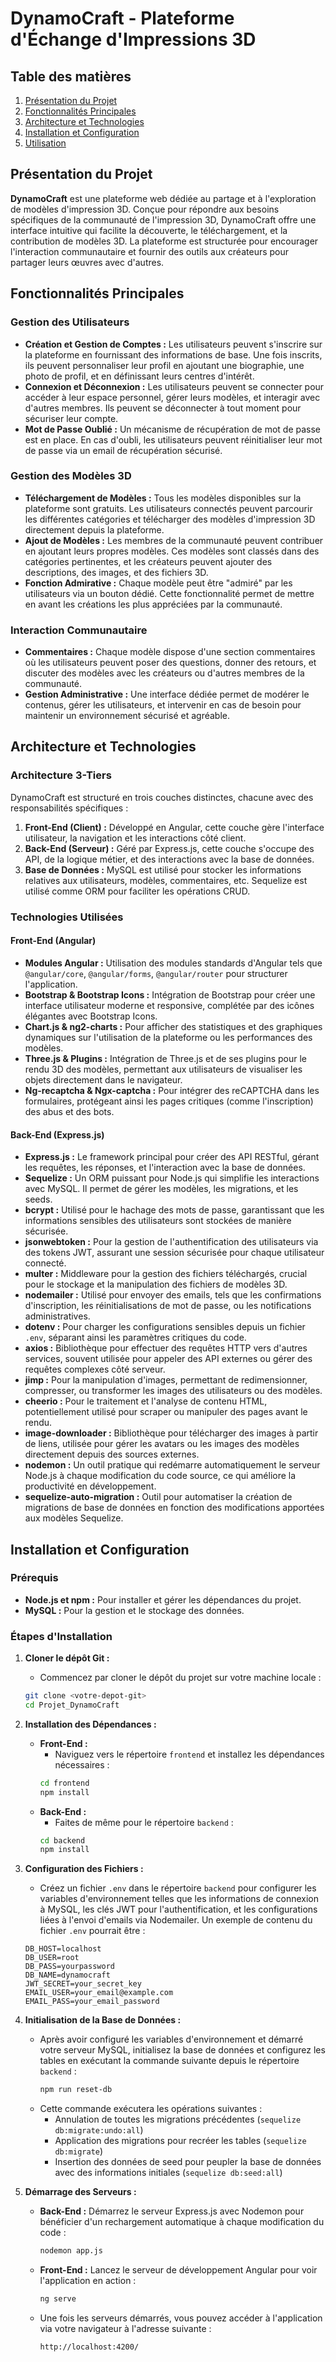 
# DynamoCraft - Plateforme d'Échange d'Impressions 3D

## Table des matières
1. [Présentation du Projet](#présentation-du-projet)
2. [Fonctionnalités Principales](#fonctionnalités-principales)
3. [Architecture et Technologies](#architecture-et-technologies)
4. [Installation et Configuration](#installation-et-configuration)
5. [Utilisation](#utilisation)

## Présentation du Projet

**DynamoCraft** est une plateforme web dédiée au partage et à l'exploration de modèles d'impression 3D. Conçue pour répondre aux besoins spécifiques de la communauté de l'impression 3D, DynamoCraft offre une interface intuitive qui facilite la découverte, le téléchargement, et la contribution de modèles 3D. La plateforme est structurée pour encourager l'interaction communautaire et fournir des outils aux créateurs pour partager leurs œuvres avec d'autres.

## Fonctionnalités Principales

### Gestion des Utilisateurs
- **Création et Gestion de Comptes :** Les utilisateurs peuvent s'inscrire sur la plateforme en fournissant des informations de base. Une fois inscrits, ils peuvent personnaliser leur profil en ajoutant une biographie, une photo de profil, et en définissant leurs centres d'intérêt.
- **Connexion et Déconnexion :** Les utilisateurs peuvent se connecter pour accéder à leur espace personnel, gérer leurs modèles, et interagir avec d'autres membres. Ils peuvent se déconnecter à tout moment pour sécuriser leur compte.
- **Mot de Passe Oublié :** Un mécanisme de récupération de mot de passe est en place. En cas d'oubli, les utilisateurs peuvent réinitialiser leur mot de passe via un email de récupération sécurisé.

### Gestion des Modèles 3D
- **Téléchargement de Modèles :** Tous les modèles disponibles sur la plateforme sont gratuits. Les utilisateurs connectés peuvent parcourir les différentes catégories et télécharger des modèles d'impression 3D directement depuis la plateforme.
- **Ajout de Modèles :** Les membres de la communauté peuvent contribuer en ajoutant leurs propres modèles. Ces modèles sont classés dans des catégories pertinentes, et les créateurs peuvent ajouter des descriptions, des images, et des fichiers 3D.
- **Fonction Admirative :** Chaque modèle peut être "admiré" par les utilisateurs via un bouton dédié. Cette fonctionnalité permet de mettre en avant les créations les plus appréciées par la communauté.

### Interaction Communautaire
- **Commentaires :** Chaque modèle dispose d'une section commentaires où les utilisateurs peuvent poser des questions, donner des retours, et discuter des modèles avec les créateurs ou d'autres membres de la communauté.
- **Gestion Administrative :** Une interface dédiée permet de modérer le contenus, gérer les utilisateurs, et intervenir en cas de besoin pour maintenir un environnement sécurisé et agréable.

## Architecture et Technologies

### Architecture 3-Tiers
DynamoCraft est structuré en trois couches distinctes, chacune avec des responsabilités spécifiques :
1. **Front-End (Client) :** Développé en Angular, cette couche gère l'interface utilisateur, la navigation et les interactions côté client.
2. **Back-End (Serveur) :** Géré par Express.js, cette couche s'occupe des API, de la logique métier, et des interactions avec la base de données.
3. **Base de Données :** MySQL est utilisé pour stocker les informations relatives aux utilisateurs, modèles, commentaires, etc. Sequelize est utilisé comme ORM pour faciliter les opérations CRUD.

### Technologies Utilisées

#### Front-End (Angular)
- **Modules Angular :** Utilisation des modules standards d'Angular tels que `@angular/core`, `@angular/forms`, `@angular/router` pour structurer l'application.
- **Bootstrap & Bootstrap Icons :** Intégration de Bootstrap pour créer une interface utilisateur moderne et responsive, complétée par des icônes élégantes avec Bootstrap Icons.
- **Chart.js & ng2-charts :** Pour afficher des statistiques et des graphiques dynamiques sur l'utilisation de la plateforme ou les performances des modèles.
- **Three.js & Plugins :** Intégration de Three.js et de ses plugins pour le rendu 3D des modèles, permettant aux utilisateurs de visualiser les objets directement dans le navigateur.
- **Ng-recaptcha & Ngx-captcha :** Pour intégrer des reCAPTCHA dans les formulaires, protégeant ainsi les pages critiques (comme l'inscription) des abus et des bots.

#### Back-End (Express.js)
- **Express.js :** Le framework principal pour créer des API RESTful, gérant les requêtes, les réponses, et l'interaction avec la base de données.
- **Sequelize :** Un ORM puissant pour Node.js qui simplifie les interactions avec MySQL. Il permet de gérer les modèles, les migrations, et les seeds.
- **bcrypt :** Utilisé pour le hachage des mots de passe, garantissant que les informations sensibles des utilisateurs sont stockées de manière sécurisée.
- **jsonwebtoken :** Pour la gestion de l'authentification des utilisateurs via des tokens JWT, assurant une session sécurisée pour chaque utilisateur connecté.
- **multer :** Middleware pour la gestion des fichiers téléchargés, crucial pour le stockage et la manipulation des fichiers de modèles 3D.
- **nodemailer :** Utilisé pour envoyer des emails, tels que les confirmations d'inscription, les réinitialisations de mot de passe, ou les notifications administratives.
- **dotenv :** Pour charger les configurations sensibles depuis un fichier `.env`, séparant ainsi les paramètres critiques du code.
- **axios :** Bibliothèque pour effectuer des requêtes HTTP vers d'autres services, souvent utilisée pour appeler des API externes ou gérer des requêtes complexes côté serveur.
- **jimp :** Pour la manipulation d'images, permettant de redimensionner, compresser, ou transformer les images des utilisateurs ou des modèles.
- **cheerio :** Pour le traitement et l'analyse de contenu HTML, potentiellement utilisé pour scraper ou manipuler des pages avant le rendu.
- **image-downloader :** Bibliothèque pour télécharger des images à partir de liens, utilisée pour gérer les avatars ou les images des modèles directement depuis des sources externes.
- **nodemon :** Un outil pratique qui redémarre automatiquement le serveur Node.js à chaque modification du code source, ce qui améliore la productivité en développement.
- **sequelize-auto-migration :** Outil pour automatiser la création de migrations de base de données en fonction des modifications apportées aux modèles Sequelize.

## Installation et Configuration

### Prérequis
- **Node.js et npm :** Pour installer et gérer les dépendances du projet.
- **MySQL :** Pour la gestion et le stockage des données.

### Étapes d'Installation

1. **Cloner le dépôt Git :**
   - Commencez par cloner le dépôt du projet sur votre machine locale :
   ```bash
   git clone <votre-depot-git>
   cd Projet_DynamoCraft
   ```

2. **Installation des Dépendances :**
   - **Front-End :**
     - Naviguez vers le répertoire `frontend` et installez les dépendances nécessaires :
     ```bash
     cd frontend
     npm install
     ```
   - **Back-End :**
     - Faites de même pour le répertoire `backend` :
     ```bash
     cd backend
     npm install
     ```

3. **Configuration des Fichiers :**
   - Créez un fichier `.env` dans le répertoire `backend` pour configurer les variables d'environnement telles que les informations de connexion à MySQL, les clés JWT pour l'authentification, et les configurations liées à l'envoi d'emails via Nodemailer. Un exemple de contenu du fichier `.env` pourrait être :
   ```
   DB_HOST=localhost
   DB_USER=root
   DB_PASS=yourpassword
   DB_NAME=dynamocraft
   JWT_SECRET=your_secret_key
   EMAIL_USER=your_email@example.com
   EMAIL_PASS=your_email_password
   ```

4. **Initialisation de la Base de Données :**
   - Après avoir configuré les variables d'environnement et démarré votre serveur MySQL, initialisez la base de données et configurez les tables en exécutant la commande suivante depuis le répertoire `backend` :
     ```bash
     npm run reset-db
     ```
   - Cette commande exécutera les opérations suivantes :
     - Annulation de toutes les migrations précédentes (`sequelize db:migrate:undo:all`)
     - Application des migrations pour recréer les tables (`sequelize db:migrate`)
     - Insertion des données de seed pour peupler la base de données avec des informations initiales (`sequelize db:seed:all`)

5. **Démarrage des Serveurs :**
   - **Back-End :** Démarrez le serveur Express.js avec Nodemon pour bénéficier d'un rechargement automatique à chaque modification du code :
     ```bash
     nodemon app.js
     ```
   - **Front-End :** Lancez le serveur de développement Angular pour voir l'application en action :
     ```bash
     ng serve
     ```
   - Une fois les serveurs démarrés, vous pouvez accéder à l'application via votre navigateur à l'adresse suivante :
     ```
     http://localhost:4200/

